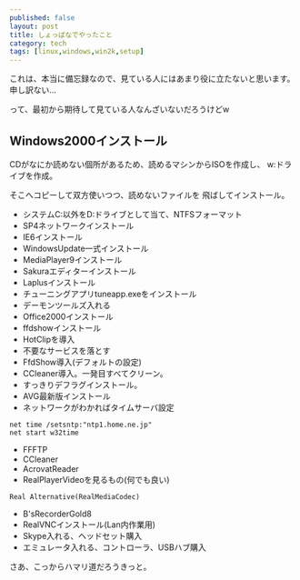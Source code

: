 ```yaml
---
published: false
layout: post
title: しょっぱなでやったこと
category: tech
tags: [linux,windows,win2k,setup]
---
```


これは、本当に備忘録なので、見ている人にはあまり役に立たないと思います。
申し訳ない...

って、最初から期待して見ている人なんざいないだろうけどw

## Windows2000インストール

CDがなにか読めない個所があるため、読めるマシンからISOを作成し、
w:ドライブを作成。

そこへコピーして双方使いつつ、読めないファイルを
飛ばしてインストール。


+ システムC:以外をD:ドライブとして当て、NTFSフォーマット
+ SP4ネットワークインストール
+ IE6インストール
+ WindowsUpdate一式インストール
+ MediaPlayer9インストール
+ Sakuraエディターインストール
+ Laplusインストール
+ チューニングアプリtuneapp.exeをインストール
+ デーモンツールズ入れる
+ Office2000インストール
+ ffdshowインストール
+ HotClipを導入
+ 不要なサービスを落とす
+ FfdShow導入(デフォルトの設定)
+ CCleaner導入。一発目すべてクリーン。
+ すっきりデフラグインストール。
+ AVG最新版インストール
+ ネットワークがわかればタイムサーバ設定

```
net time /setsntp:"ntp1.home.ne.jp"
net start w32time
```

+ FFFTP
+ CCleaner
+ AcrovatReader
+ RealPlayerVideoを見るもの(何でも良い)

```
Real Alternative(RealMediaCodec)
```

+ B'sRecorderGold8
+ RealVNCインストール(Lan内作業用)
+ Skype入れる、ヘッドセット購入
+ エミュレータ入れる、コントローラ、USBハブ購入

さあ、こっからハマリ道だろうきっと。
